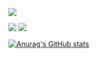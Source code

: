 ![](https://github-profile-summary-cards.vercel.app/api/cards/profile-details?username=kyainuma&theme=nord_dark)

![](https://github-profile-summary-cards.vercel.app/api/cards/stats?username=kyainuma&theme=nord_dark)
![](https://github-profile-summary-cards.vercel.app/api/cards/most-commit-language?username=kyainuma&theme=nord_dark)

[![Anurag's GitHub stats](https://github-readme-stats.vercel.app/api?username=)](https://github.com/anuraghazra/github-readme-stats)
